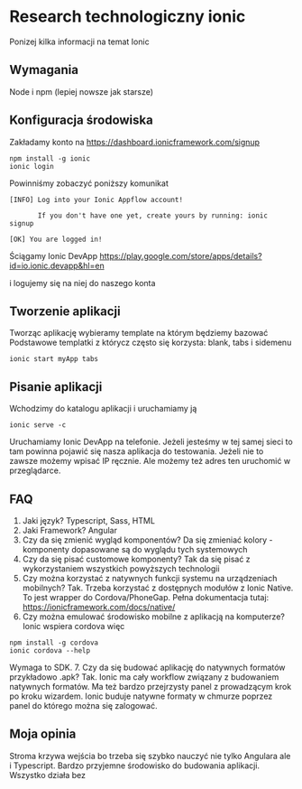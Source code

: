 # Research technologiczny ionic

Ponizej kilka informacji na temat Ionic

## Wymagania
Node i npm (lepiej nowsze jak starsze)

## Konfiguracja środowiska

Zakładamy konto na https://dashboard.ionicframework.com/signup

```
npm install -g ionic
ionic login
```

Powinniśmy zobaczyć poniższy komunikat

```
[INFO] Log into your Ionic Appflow account!

       If you don't have one yet, create yours by running: ionic signup

[OK] You are logged in!
```

Ściągamy Ionic DevApp
https://play.google.com/store/apps/details?id=io.ionic.devapp&hl=en

i logujemy się na niej do naszego konta

## Tworzenie aplikacji

Tworząc aplikację wybieramy template na którym będziemy bazować
Podstawowe templatki z którycz często się korzysta: blank, tabs i sidemenu

```
ionic start myApp tabs
```

## Pisanie aplikacji

Wchodzimy do katalogu aplikacji i uruchamiamy ją

```
ionic serve -c
```

Uruchamiamy Ionic DevApp na telefonie. Jeżeli jesteśmy w tej samej sieci to tam powinna pojawić się nasza aplikacja do testowania. Jeżeli nie to zawsze możemy wpisać IP ręcznie. Ale możemy też adres ten uruchomić w przeglądarce.


## FAQ

1. Jaki język?
Typescript, Sass, HTML 
2. Jaki Framework?
Angular
3. Czy da się zmienić wygląd komponentów?
Da się zmieniać kolory - komponenty dopasowane są do wyglądu tych systemowych
4. Czy da się pisać customowe komponenty?
Tak da się pisać z wykorzystaniem wszystkich powyższych technologii
5. Czy można korzystać z natywnych funkcji systemu na urządzeniach mobilnych?
Tak. Trzeba korzystać z dostępnych modułów z Ionic Native. To jest wrapper do Cordova/PhoneGap. Pełna dokumentacja tutaj:
https://ionicframework.com/docs/native/
6. Czy można emulować środowisko mobilne z aplikacją na komputerze?
Ionic wspiera cordova więc 
```
npm install -g cordova
ionic cordova --help
```
Wymaga to SDK.
7. Czy da się budować aplikację do natywnych formatów przykładowo .apk?
Tak. Ionic ma cały workflow związany z budowaniem natywnych formatów. Ma też bardzo przejrzysty panel z prowadzącym krok po kroku wizardem. Ionic buduje natywne formaty w chmurze poprzez panel do którego można się zalogować.

## Moja opinia

Stroma krzywa wejścia bo trzeba się szybko nauczyć nie tylko Angulara ale i Typescript. Bardzo przyjemne środowisko do budowania aplikacji. Wszystko działa bez 